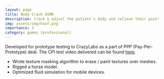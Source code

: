```yaml
---
layout: page
title: Body Crack ASMR
description: Crack & adjust the patient's body and relieve their pain!
img: assets/img/hoof.png
importance: 3
category: games (professional)
---
```


Developed for prototype testing to CrazyLabs as a part of PPP (Pay-Per-Prototype) deal. The CPI test video delivered can be found [here](https://youtu.be/PZkQhBOjrHU).
* Wrote texture masking algorithm to erase / paint textures over meshes.
* Rigged a horse model.
* Optimized fluid simulation for mobile devices.
